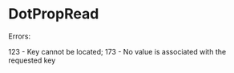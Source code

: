# DotPropRead

Errors:

123 - Key cannot be located;
173 - No value is associated with the requested key